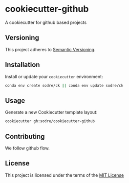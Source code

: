 # cookiecutter-github
A cookiecutter for github based projects

## Versioning
This project adheres to [Semantic Versioning](http://semver.org/).

## Installation
Install or update your `cookiecutter` environment:
```bash
conda env create sodre/ck || conda env update sodre/ck
```

## Usage
Generate a new Cookiecutter template layout:
```bash
cookiecutter gh:sodre/cookiecutter-github
```

## Contributing
We follow github flow.

## License
This project is licensed under the terms of the [MIT License](/LICENSE)
